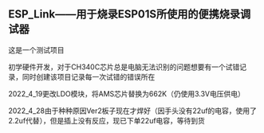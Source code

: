 ## ESP_Link——用于烧录ESP01S所使用的便携烧录调试器

这是一个测试项目

初学硬件开发，对于CH340C芯片总是电脑无法识别的问题想要有一个试错记录，同时创建该项目记录每一次试错的错误所在

2022_4_19更改LDO模块，将AMS芯片替换为662K（仍使用3.3V电压供电）

2022_4_28由于种种原因Ver2板子现在才焊好（因手头没有22uf的电容，使用了2.2uf代替），但是插上没有反应，现已下单22uf电容，等待到货